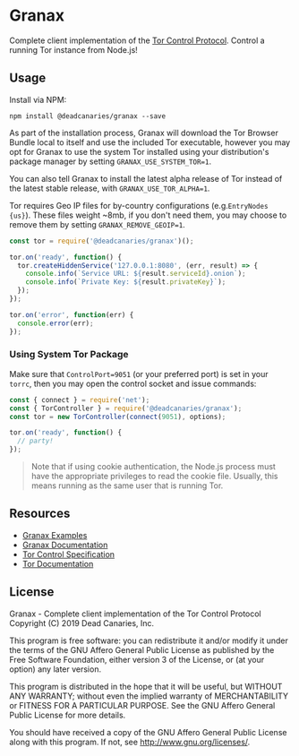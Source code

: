 Granax
======

Complete client implementation of the [Tor Control Protocol](https://gitweb.torproject.org/torspec.git/plain/control-spec.txt). 
Control a running Tor instance from Node.js!

Usage
-----

Install via NPM:

```
npm install @deadcanaries/granax --save
```

As part of the installation process, Granax will download the Tor Browser 
Bundle local to itself and use the included Tor executable, however you may 
opt for Granax to use the system Tor installed using your distribution's 
package manager by setting `GRANAX_USE_SYSTEM_TOR=1`. 

You can also tell Granax to install the latest alpha release of Tor instead of 
the latest stable release, with `GRANAX_USE_TOR_ALPHA=1`.

Tor requires Geo IP files for by-country configurations (e.g.`EntryNodes {us}`).
These files weight ~8mb, if you don't need them, you may choose to remove them by
setting `GRANAX_REMOVE_GEOIP=1`.

```js
const tor = require('@deadcanaries/granax')();

tor.on('ready', function() {
  tor.createHiddenService('127.0.0.1:8080', (err, result) => {
    console.info(`Service URL: ${result.serviceId}.onion`);
    console.info(`Private Key: ${result.privateKey}`);
  });
});

tor.on('error', function(err) {
  console.error(err);
});
```

### Using System Tor Package

Make sure that `ControlPort=9051` (or your preferred port) is set in your 
`torrc`, then you may open the control socket and issue commands:

```js
const { connect } = require('net');
const { TorController } = require('@deadcanaries/granax');
const tor = new TorController(connect(9051), options);

tor.on('ready', function() {
  // party!
});
```

> Note that if using cookie authentication, the Node.js process must have the 
> appropriate privileges to read the cookie file. Usually, this means running 
> as the same user that is running Tor.

Resources
---------

* [Granax Examples](https://gitlab.com/deadcanaries/granax/tree/master/examples)
* [Granax Documentation](https://deadcanaries.gitlab.io/granax)
* [Tor Control Specification](https://gitweb.torproject.org/torspec.git/plain/control-spec.txt)
* [Tor Documentation](https://www.torproject.org/docs/documentation.html.en)

License
-------

Granax - Complete client implementation of the Tor Control Protocol  
Copyright (C) 2019 Dead Canaries, Inc.

This program is free software: you can redistribute it and/or modify
it under the terms of the GNU Affero General Public License as published
by the Free Software Foundation, either version 3 of the License, or
(at your option) any later version.

This program is distributed in the hope that it will be useful,
but WITHOUT ANY WARRANTY; without even the implied warranty of
MERCHANTABILITY or FITNESS FOR A PARTICULAR PURPOSE.  See the
GNU Affero General Public License for more details.

You should have received a copy of the GNU Affero General Public License
along with this program.  If not, see <http://www.gnu.org/licenses/>.


